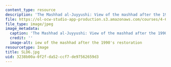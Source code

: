 ```yaml
---
content_type: resource
description: 'The Mashhad al-Juyyushi: View of the mashhad after the 1990''s restoration.'
file: https://ol-ocw-studio-app-production.s3.amazonaws.com/courses/4-614-religious-architecture-and-islamic-cultures-fall-2002/3238b00a0f2fda52ccf7de97562659d3_SLD6.jpg
file_type: image/jpeg
image_metadata:
  caption: 'The Mashhad al-Juyyushi: View of the mashhad after the 1990''s restoration.'
  credit: ''
  image-alt: iew of the mashhad after the 1990's restoration
resourcetype: Image
title: SLD6.jpg
uid: 3238b00a-0f2f-da52-ccf7-de97562659d3
---
```

